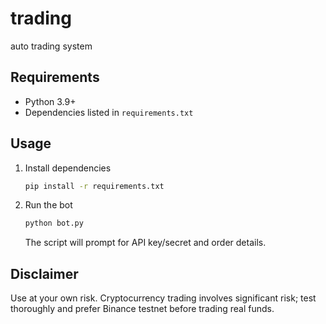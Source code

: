 # trading

auto trading system

## Requirements
- Python 3.9+
- Dependencies listed in `requirements.txt`

## Usage
1. Install dependencies
   ```bash
   pip install -r requirements.txt
   ```
2. Run the bot
   ```bash
   python bot.py
   ```
   The script will prompt for API key/secret and order details.

## Disclaimer
Use at your own risk. Cryptocurrency trading involves significant risk; test thoroughly and prefer Binance testnet before trading real funds.
